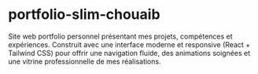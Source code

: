 # portfolio-slim-chouaib
Site web portfolio personnel présentant mes projets, compétences et expériences. Construit avec une interface moderne et responsive (React + Tailwind CSS) pour offrir une navigation fluide, des animations soignées et une vitrine professionnelle de mes réalisations.
